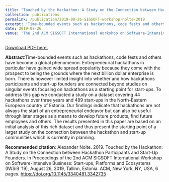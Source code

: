 ```yaml
---
title: "Touched by the Hackathon: A Study on the Connection between Hackathon Participants and Start-Up Founders"
collection: publications
permalink: /publication/2019-08-26-SIGSOFT-workshop-nolte-2019
excerpt: 'Time-bounded events such as hackathons, code fests and others have become a global phenomenon. Entrepreneurial hackathons in particular have gained wide spread popularity because they come with the prospect to being the grounds where the next billion dollar enterprise is born. There is however limited insight into whether and how hackathons participants and start-up founders are connected beyond studies on singular events focusing on hackathons as a starting point for start-ups. To address this gap we conducted a study on a dataset covering 44 hackathons over three years and 489 start-ups in the North-Eastern European country of Estonia. Our findings indicate that hackathons are not always the start of an entrepreneurial endeavor but can also be useful through later stages as a means to develop future products, find future employees and others. The results presented in this paper are based on an initial analysis of this rich dataset and thus present the starting point of a larger study on the connection between the hackathon and start-up communities which is currently in planning.'
date: 2019-08-26
venue: 'The 2nd ACM SIGSOFT International Workshop on Software-Intensive Business: Start-ups, Platforms and Ecosystems'
---
```

[Download PDF here.](https://eipapa.github.io/hackathon-planning-kit/files/SIGSOFT-workshop-nolte-2019.pdf )

**Abstract**:Time-bounded events such as hackathons, code fests and others have become a global phenomenon. Entrepreneurial hackathons in particular have gained wide spread popularity because they come with the prospect to being the grounds where the next billion dollar enterprise is born. There is however limited insight into whether and how hackathons participants and start-up founders are connected beyond studies on singular events focusing on hackathons as a starting point for start-ups. To address this gap we conducted a study on a dataset covering 44 hackathons over three years and 489 start-ups in the North-Eastern European country of Estonia. Our findings indicate that hackathons are not always the start of an entrepreneurial endeavor but can also be useful through later stages as a means to develop future products, find future employees and others. The results presented in this paper are based on an initial analysis of this rich dataset and thus present the starting point of a larger study on the connection between the hackathon and start-up communities which is currently in planning.

**Recommended citation**: Alexander Nolte. 2019. Touched by the Hackathon: A Study on the Connection between Hackathon Participants and Start-Up Founders. In Proceedings of the 2nd ACM SIGSOFT International Workshop on Software-Intensive Business: Start-ups, Platforms and Ecosystems (IWSiB ’19), August 26, 2019, Tallinn, Estonia. ACM, New York, NY, USA, 6 pages. https://doi.org/10.1145/3340481.3342735